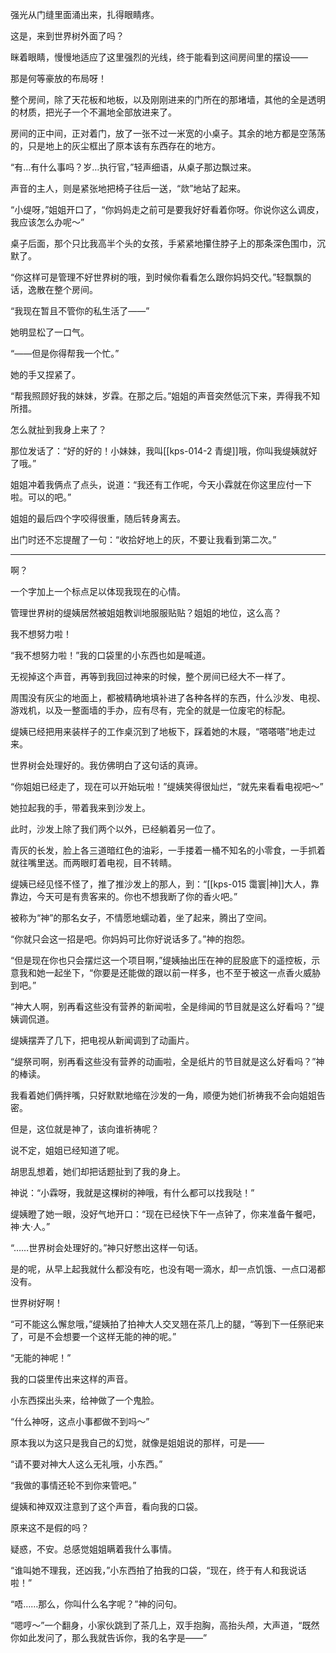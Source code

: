 强光从门缝里面涌出来，扎得眼睛疼。

这是，来到世界树外面了吗？

眯着眼睛，慢慢地适应了这里强烈的光线，终于能看到这间房间里的摆设――

那是何等豪放的布局呀！

整个房间，除了天花板和地板，以及刚刚进来的门所在的那堵墙，其他的全是透明的材质，把光子一个不漏地全部放进来了。

房间的正中间，正对着门，放了一张不过一米宽的小桌子。其余的地方都是空荡荡的，只是地上的灰尘框出了原本该有东西存在的地方。

“有…有什么事吗？岁…执行官，”轻声细语，从桌子那边飘过来。

声音的主人，则是紧张地把椅子往后一送，“欻”地站了起来。

“小缇呀，”姐姐开口了，“你妈妈走之前可是要我好好看着你呀。你说你这么调皮，我应该怎么办呢～”

桌子后面，那个只比我高半个头的女孩，手紧紧地攥住脖子上的那条深色围巾，沉默了。

“你这样可是管理不好世界树的哦，到时候你看看怎么跟你妈妈交代。”轻飘飘的话，逸散在整个房间。

“我现在暂且不管你的私生活了――”

她明显松了一口气。

“――但是你得帮我一个忙。”

她的手又捏紧了。

“帮我照顾好我的妹妹，岁霖。在那之后。”姐姐的声音突然低沉下来，弄得我不知所措。

怎么就扯到我身上来了？

那位发话了：“好的好的！小妹妹，我叫[[kps-014-2 青缇]]哦，你叫我缇姨就好了哦。”

姐姐冲着我俩点了点头，说道：“我还有工作呢，今天小霖就在你这里应付一下啦。可以的吧。”

姐姐的最后四个字咬得很重，随后转身离去。

出门时还不忘提醒了一句：“收拾好地上的灰，不要让我看到第二次。”

---

啊？

一个字加上一个标点足以体现我现在的心情。

管理世界树的缇姨居然被姐姐教训地服服贴贴？姐姐的地位，这么高？

我不想努力啦！

“我不想努力啦！”我的口袋里的小东西也如是喊道。

无视掉这个声音，再等到我回过神来的时候，整个房间已经大不一样了。

周围没有灰尘的地面上，都被精确地填补进了各种各样的东西，什么沙发、电视、游戏机，以及一整面墙的手办，应有尽有，完全的就是一位废宅的标配。

缇姨已经把用来装样子的工作桌沉到了地板下，踩着她的木屐，“嗒嗒嗒”地走过来。

世界树会处理好的。我仿佛明白了这句话的真谛。

“你姐姐已经走了，现在可以开始玩啦！”缇姨笑得很灿烂，“就先来看看电视吧～”

她拉起我的手，带着我来到沙发上。

此时，沙发上除了我们两个以外，已经躺着另一位了。

青灰的长发，脸上各三道暗红色的油彩，一手搂着一桶不知名的小零食，一手抓着就往嘴里送。而两眼盯着电视，目不转睛。

缇姨已经见怪不怪了，推了推沙发上的那人，到：“[[kps-015 霭寰|神]]大人，靠靠边，今天可是有贵客来的。你也不想我断了你的香火吧。”

被称为“神”的那名女子，不情愿地蠕动着，坐了起来，腾出了空间。

“你就只会这一招是吧。你妈妈可比你好说话多了。”神的抱怨。

“但是现在你也只会摆烂这一个项目啊，”缇姨抽出压在神的屁股底下的遥控板，示意我和她一起坐下，“你要是还能做的跟以前一样多，也不至于被这一点香火威胁到吧。”

“神大人啊，别再看这些没有营养的新闻啦，全是绯闻的节目就是这么好看吗？”缇姨调侃道。

缇姨摆弄了几下，把电视从新闻调到了动画片。

“缇祭司啊，别再看这些没有营养的动画啦，全是纸片的节目就是这么好看吗？”神的棒读。

我看着她们俩拌嘴，只好默默地缩在沙发的一角，顺便为她们祈祷我不会向姐姐告密。

但是，这位就是神了，该向谁祈祷呢？

说不定，姐姐已经知道了呢。

胡思乱想着，她们却把话题扯到了我的身上。

神说：“小霖呀，我就是这棵树的神哦，有什么都可以找我哒！”

缇姨瞪了她一眼，没好气地开口：“现在已经快下午一点钟了，你来准备午餐吧，神·大·人。”

“……世界树会处理好的。”神只好憋出这样一句话。

是的呢，从早上起我就什么都没有吃，也没有喝一滴水，却一点饥饿、一点口渴都没有。

世界树好啊！

“可不能这么懈怠哦，”缇姨拍了拍神大人交叉翘在茶几上的腿，“等到下一任祭祀来了，可是不会想要一个这样无能的神的呢。”

“无能的神呢！”

我的口袋里传出来这样的声音。

小东西探出头来，给神做了一个鬼脸。

“什么神呀，这点小事都做不到吗～”

原本我以为这只是我自己的幻觉，就像是姐姐说的那样，可是――

“请不要对神大人这么无礼哦，小东西。”

“我做的事情还轮不到你来管吧。”

缇姨和神双双注意到了这个声音，看向我的口袋。

原来这不是假的吗？

疑惑，不安。总感觉姐姐瞒着我什么事情。

“谁叫她不理我，还凶我，”小东西拍了拍我的口袋，“现在，终于有人和我说话啦！”

“唔……那么，你叫什么名字呢？”神的问句。

“嗯哼～”一个翻身，小家伙跳到了茶几上，双手抱胸，高抬头颅，大声道，“既然你如此发问了，那么我就告诉你，我的名字是――”